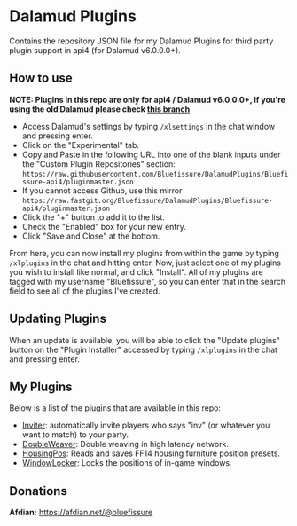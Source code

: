 # Dalamud Plugins
Contains the repository JSON file for my Dalamud Plugins for third party plugin support in api4 (for Dalamud v6.0.0.0+).

## How to use

**NOTE: Plugins in this repo are only for api4 / Dalamud v6.0.0.0+, if you're using the old Dalamud please check [this branch](https://github.com/Bluefissure/DalamudPlugins/tree/Bluefissure)**

* Access Dalamud's settings by typing `/xlsettings` in the chat window and pressing enter.
* Click on the "Experimental" tab.
* Copy and Paste in the following URL into one of the blank inputs under the "Custom Plugin Repositories" section: `https://raw.githubusercontent.com/Bluefissure/DalamudPlugins/Bluefissure-api4/pluginmaster.json`
* If you cannot access Github, use this mirror `https://raw.fastgit.org/Bluefissure/DalamudPlugins/Bluefissure-api4/pluginmaster.json `
* Click the "+" button to add it to the list.
* Check the "Enabled" box for your new entry.
* Click "Save and Close" at the bottom.

From here, you can now install my plugins from within the game by typing `/xlplugins` in the chat and hitting enter.
Now, just select one of my plugins you wish to install like normal, and click "Install".
All of my plugins are tagged with my username "Bluefissure", so you can enter that in the search field to see all of the plugins I've created.

## Updating Plugins

When an update is available, you will be able to click the "Update plugins" button on the "Plugin Installer" accessed by typing `/xlplugins` in the chat and pressing enter.

## My Plugins

Below is a list of the plugins that are available in this repo:

* [Inviter](https://github.com/Bluefissure/Inviter): automatically invite players who says "inv" (or whatever you want to match) to your party.
* [DoubleWeaver](https://github.com/Bluefissure/DoubleWeaver): Double weaving in high latency network.
* [HousingPos](https://github.com/Bluefissure/HousingPos): Reads and saves FF14 housing furniture position presets.
* [WindowLocker](https://github.com/Bluefissure/WindowLocker): Locks the positions of in-game windows.

## Donations

**Afdian:** https://afdian.net/@bluefissure
